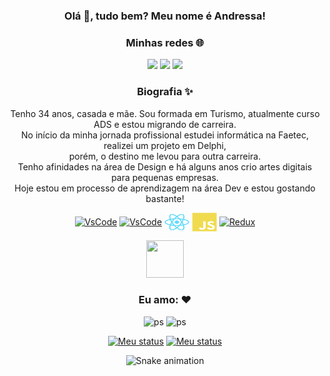 
<div align="center">

### Olá 👋, tudo bem? Meu nome é Andressa!            

### Minhas redes 🌐
  
<a href="https://www.linkedin.com/in/andressaog88" target="_blank"><img src="https://img.shields.io/badge/-LinkedIn-%230077B5?style=for-the-badge&logo=linkedin&logoColor=white" target="_blank"></a>
<a href="https://instagram.com/andressaog88" target="_blank"><img src="https://img.shields.io/badge/-Instagram-%23E4405F?style=for-the-badge&logo=instagram&logoColor=white" target="_blank"></a>
<a href="https://www.behance.net/aogartesdigitais" target="_blank"><img src="https://img.shields.io/badge/-Behance-blue?style=for-the-badge&logo=behance&logoColor=white" target="_blank"></a>


### Biografia ✨
<p>
Tenho 34 anos, casada e mãe. Sou formada em Turismo, atualmente curso ADS e estou migrando de carreira.<br>
No início da minha jornada profissional estudei informática na Faetec,<br>realizei um projeto em Delphi,<br>porém, o destino me levou 
para outra carreira.<br> Tenho afinidades na área de Design e há alguns anos crio artes digitais para pequenas empresas.<br>
Hoje estou em processo de aprendizagem na área Dev e estou gostando bastante!

 
  <a target="_blank" rel="noopener noreferrer nofollow" href="https://cdn.jsdelivr.net/gh/devicons/devicon/icons/html5/html5-original.svg"><img align="center" alt="VsCode" height="30" width="40" src="https://cdn.jsdelivr.net/gh/devicons/devicon/icons/html5/html5-original.svg" style="max-width: 100%;"></a>
  <a target="_blank" rel="noopener noreferrer nofollow" href="https://cdn.jsdelivr.net/gh/devicons/devicon/icons/vscode/vscode-original.svg"><img align="center" alt="VsCode" height="30" width="40" src="https://cdn.jsdelivr.net/gh/devicons/devicon/icons/vscode/vscode-original.svg" style="max-width: 100%;"></a>
  <a target="_blank" rel="noopener noreferrer nofollow" href="https://raw.githubusercontent.com/devicons/devicon/master/icons/react/react-original.svg"><img align="center" alt="React" height="30" width="40" src="https://raw.githubusercontent.com/devicons/devicon/master/icons/react/react-original.svg" style="max-width: 100%;"></a>
  <a target="_blank" rel="noopener noreferrer nofollow" href="https://raw.githubusercontent.com/devicons/devicon/master/icons/javascript/javascript-plain.svg"><img align="center" alt="Js" height="30" width="40" src="https://raw.githubusercontent.com/devicons/devicon/master/icons/javascript/javascript-plain.svg" style="max-width: 100%;"></a>
  <a target="_blank" rel="noopener noreferrer nofollow" href="https://cdn.jsdelivr.net/gh/devicons/devicon/icons/php/php-plain.svg"><img align="center" alt="Redux" height="30" width="40" src="https://cdn.jsdelivr.net/gh/devicons/devicon/icons/php/php-plain.svg" style="max-width: 100%;"></a>
  
 <img width="60" height="60" alt="" decoding="async" data-src="https://i.pinimg.com/originals/7e/f6/9c/7ef69cd0a6b0b78526c8ce983b3296fc.gif" class="attachment-md_bone_xl size-md_bone_xl wp-post-image lazyloaded" src="https://i.pinimg.com/originals/7e/f6/9c/7ef69cd0a6b0b78526c8ce983b3296fc.gif" pinger-seen="true">
          
          

  
### Eu amo: ❤️<p> 
![ps](https://img.shields.io/badge/Adobe%20Photoshop-31A8FF?style=for-the-badge&logo=Adobe%20Photoshop&logoColor=black)
![ps](https://img.shields.io/badge/Adobe%20Illustrator-FF9A00?style=for-the-badge&logo=adobe%20illustrator&logoColor=white)
  

[![Meu status](https://github-readme-stats.vercel.app/api?username=andressaog88&show_icons=true&theme=dracula#gh-dark-mode-only)](https://github.com/andressaog88/github-readme-stats#gh-dark-mode-only)
[![Meu status](https://github-readme-stats.vercel.app/api?username=andressaog88&show_icons=true&theme=dracula#gh-light-mode-only)](https://github.com/andressaog88/github-readme-stats#gh-light-mode-only)

  ![Snake animation](https://github.com/danielbped/danielbped/blob/output/github-contribution-grid-snake.svg)
  
  </div>
